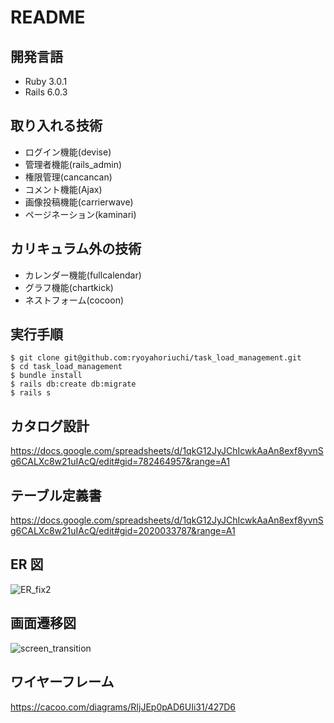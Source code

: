 # README

## 開発言語
- Ruby 3.0.1
- Rails 6.0.3

## 取り入れる技術
- ログイン機能(devise)
- 管理者機能(rails_admin)
- 権限管理(cancancan)
- コメント機能(Ajax)
- 画像投稿機能(carrierwave)
- ページネーション(kaminari)

## カリキュラム外の技術
- カレンダー機能(fullcalendar)
- グラフ機能(chartkick)
- ネストフォーム(cocoon)

## 実行手順
 ```
 $ git clone git@github.com:ryoyahoriuchi/task_load_management.git
 $ cd task_load_management
 $ bundle install
 $ rails db:create db:migrate
 $ rails s
 ```

## カタログ設計
https://docs.google.com/spreadsheets/d/1qkG12JyJChIcwkAaAn8exf8yvnSg6CALXc8w21uIAcQ/edit#gid=782464957&range=A1

## テーブル定義書
https://docs.google.com/spreadsheets/d/1qkG12JyJChIcwkAaAn8exf8yvnSg6CALXc8w21uIAcQ/edit#gid=2020033787&range=A1

## ER 図
![ER_fix2](https://user-images.githubusercontent.com/96730277/161197426-ad2aca67-dd47-4ceb-9eb8-239613f3ff78.png)

## 画面遷移図
![screen_transition](https://user-images.githubusercontent.com/96730277/161041491-68862dba-53ca-4fe9-9ddf-8f7b2811c1b0.png)

## ワイヤーフレーム
https://cacoo.com/diagrams/RIjJEp0pAD6UIi31/427D6